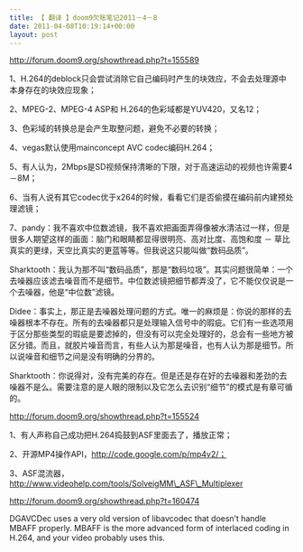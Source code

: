 ```yaml
---
title: 【 翻译 】doom9欠账笔记2011－4－8
date: 2011-04-08T10:19:14+00:00
layout: post
---
```

<http://forum.doom9.org/showthread.php?t=155589>

1、H.264的deblock只会尝试消除它自己编码时产生的块效应，不会去处理源中本身存在的块效应现象；

2、MPEG-2、MPEG-4 ASP和 H.264的色彩域都是YUV420，又名12；

3、色彩域的转换总是会产生取整问题，避免不必要的转换；

4、vegas默认使用mainconcept AVC codec编码H.264；

5、有人认为，2Mbps是SD视频保持清晰的下限，对于高速运动的视频也许需要4－8M；

6、当有人说有其它codec优于x264的时候，看看它们是否偷摸在编码前内建预处理滤镜；

7、pandy：我不喜欢中位数滤镜，我不喜欢把画面弄得像被水清洁过一样，但是很多人期望这样的画面：脑门和眼睛都显得很明亮、高对比度、高饱和度 － 草比真实的更绿，天空比真实的更蓝等等。但我说这只能叫做“数码品质”。
         
Sharktooth：我认为那不叫“数码品质”，那是“数码垃圾”。其实问题很简单：一个去噪器应该滤去噪音而不是细节。中位数滤镜把细节都弄没了，它不能仅仅说是一个去噪器，他是“中位数”滤镜。
         
Didee：事实上，那正是去噪器处理问题的方式。唯一的麻烦是：你说的那样的去噪器根本不存在。所有的去噪器都只是处理输入信号中的瑕疵。它们有一些选项用于区分那些类型的瑕疵是要滤掉的，但没有可以完全处理好的，总会有一些地方被区分错。而且，就胶片噪音而言，有些人认为那是噪音，也有人认为那是细节。所以说噪音和细节之间是没有明确的分界的。
	  
Sharktooth：你说得对，没有完美的存在。但是还是存在好的去噪器和差劲的去噪器不是么。需要注意的是人眼的限制以及它怎么去识别“细节”的模式是有章可循的。

<http://forum.doom9.org/showthread.php?t=155524>

1、有人声称自己成功把H.264捣鼓到ASF里面去了，播放正常；

2、开源MP4操作API，http://code.google.com/p/mp4v2/；

3、ASF混流器，http://www.videohelp.com/tools/SolveigMM\_ASF\_Multiplexer

<http://forum.doom9.org/showthread.php?t=160474>

DGAVCDec uses a very old version of libavcodec that doesn&#8217;t handle MBAFF properly. MBAFF is the more advanced form of interlaced coding in H.264, and your video probably uses this.
